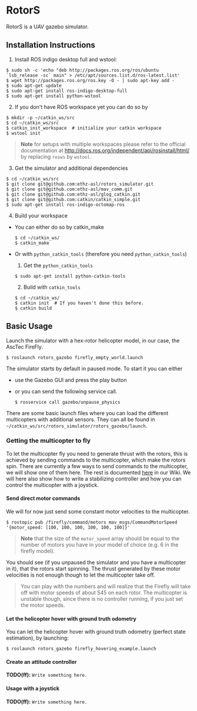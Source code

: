 RotorS
===============

RotorS is a UAV gazebo simulator.


Installation Instructions
-------------------------

 1. Install ROS indigo desktop full and wstool:

 ```
 $ sudo sh -c 'echo "deb http://packages.ros.org/ros/ubuntu `lsb_release -sc` main" > /etc/apt/sources.list.d/ros-latest.list'
 $ wget http://packages.ros.org/ros.key -O - | sudo apt-key add -
 $ sudo apt-get update
 $ sudo apt-get install ros-indigo-desktop-full
 $ sudo apt-get install python-wstool
 ```
 2. If you don't have ROS workspace yet you can do so by

 ```
 $ mkdir -p ~/catkin_ws/src
 $ cd ~/catkin_ws/src
 $ catkin_init_workspace  # initialize your catkin workspace
 $ wstool init
 ```
 > **Note** for setups with multiple workspaces please refer to the official documentation at http://docs.ros.org/independent/api/rosinstall/html/ by replacing `rosws` by `wstool`.
 3. Get the simulator and additional dependencies

 ```
 $ cd ~/catkin_ws/src
 $ git clone git@github.com:ethz-asl/rotors_simulator.git
 $ git clone git@github.com:ethz-asl/mav_comm.git
 $ git clone git@github.com:ethz-asl/glog_catkin.git
 $ git clone git@github.com:catkin/catkin_simple.git
 $ sudo apt-get install ros-indigo-octomap-ros
 ```
 4. Build your workspace
   - You can either do so by catkin_make

     ```
     $ cd ~/catkin_ws/
     $ catkin_make
     ```
   - Or with `python_catkin_tools` (therefore you need `python_catkin_tools`)
     1. Get the `python_catkin_tools`

       ```
       $ sudo apt-get install python-catkin-tools
       ```
     2. Build with `catkin_tools`

       ```
       $ cd ~/catkin_ws/
       $ catkin init  # If you haven't done this before.
       $ catkin build
       ```

Basic Usage
-----------

Launch the simulator with a hex-rotor helicopter model, in our case, the AscTec FireFly.

```
$ roslaunch rotors_gazebo firefly_empty_world.launch
```
The simulator starts by default in paused mode. To start it you can either
 - use the Gazebo GUI and press the play button
 - or you can send the following service call.

   ```
   $ rosservice call gazebo/unpause_physics
   ```

There are some basic launch files where you can load the different multicopters with additional sensors. They can all be found in `~/catkin_ws/src/rotors_simulator/rotors_gazebo/launch`.

### Getting the multicopter to fly

To let the multicopter fly you need to generate thrust with the rotors, this is achieved by sending commands to the multicopter, which make the rotors spin.
There are currently a few ways to send commands to the multicopter, we will show one of them here.
The rest is documented [here](../../wiki) in our Wiki.
We will here also show how to write a stabilizing controller and how you can control the multicopter with a joystick.

#### Send direct motor commands

We will for now just send some constant motor velocities to the multicopter.

```
$ rostopic pub /firefly/command/motors mav_msgs/CommandMotorSpeed '{motor_speed: [100, 100, 100, 100, 100, 100]}'
```

> **Note** that the size of the `motor_speed` array should be equal to the number of motors you have in your model of choice (e.g. 6 in the firefly model).

You should see (if you unpaused the simulator and you have a multicopter in it), that the rotors start spinning. The thrust generated by these motor velocities is not enough though to let the multicopter take off.
> You can play with the numbers and will realize that the Firefly will take off with motor speeds of about 545 on each rotor. The multicopter is unstable though, since there is no controller running, if you just set the motor speeds.


#### Let the helicopter hover with ground truth odometry

You can let the helicopter hover with ground truth odometry (perfect state estimation), by launching:

```
$ roslaunch rotors_gazebo firefly_hovering_example.launch
```

#### Create an attitude controller

**TODO(ff):** `Write something here.`

#### Usage with a joystick

**TODO(ff):** `Write something here.`
